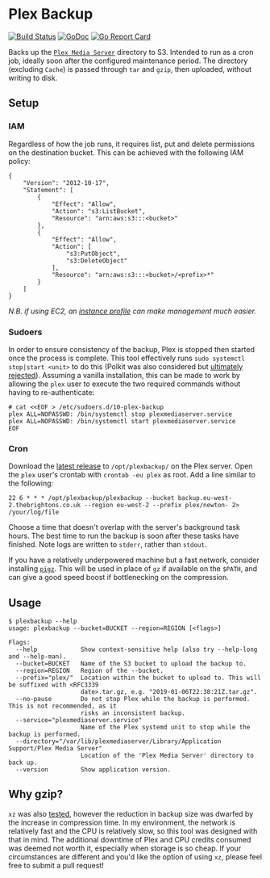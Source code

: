 # Plex Backup

[![Build Status](https://travis-ci.org/gebn/plexbackup.svg?branch=master)](https://travis-ci.org/gebn/plexbackup)
[![GoDoc](https://godoc.org/github.com/gebn/plexbackup?status.svg)](https://godoc.org/github.com/gebn/plexbackup)
[![Go Report Card](https://goreportcard.com/badge/github.com/gebn/plexbackup)](https://goreportcard.com/report/github.com/gebn/plexbackup)

Backs up the [`Plex Media Server`](https://www.plex.tv) directory to S3.
Intended to run as a cron job, ideally soon after the configured maintenance period.
The directory (excluding `Cache`) is passed through `tar` and `gzip`, then uploaded, without writing to disk.

## Setup

### IAM

Regardless of how the job runs, it requires list, put and delete permissions on the destination bucket. This can be achieved with the following IAM policy:

    {
        "Version": "2012-10-17",
        "Statement": [
            {
                "Effect": "Allow",
                "Action": "s3:ListBucket",
                "Resource": "arn:aws:s3:::<bucket>"
            },
            {
                "Effect": "Allow",
                "Action": [
                    "s3:PutObject",
                    "s3:DeleteObject"
                ],
                "Resource": "arn:aws:s3:::<bucket>/<prefix>*"
            }
        ]
    }

*N.B. if using EC2, an [instance profile](https://docs.aws.amazon.com/IAM/latest/UserGuide/id_roles_use_switch-role-ec2.html) can make management much easier.*

### Sudoers

In order to ensure consistency of the backup, Plex is stopped then started once the process is complete.
This tool effectively runs `sudo systemctl stop|start <unit>` to do this (Polkit was also considered but [ultimately rejected](https://github.com/gebn/plexbackup/issues/6#issuecomment-452899467)).
Assuming a vanilla installation, this can be made to work by allowing the `plex` user to execute the two required commands without having to re-authenticate:

    # cat <<EOF > /etc/sudoers.d/10-plex-backup
    plex ALL=NOPASSWD: /bin/systemctl stop plexmediaserver.service
    plex ALL=NOPASSWD: /bin/systemctl start plexmediaserver.service
    EOF

### Cron

Download the [latest release](https://github.com/gebn/plexbackup/releases/latest) to `/opt/plexbackup/` on the Plex server.
Open the `plex` user's crontab with `crontab -eu plex` as root. Add a line similar to the following:

    22 6 * * * /opt/plexbackup/plexbackup --bucket backup.eu-west-2.thebrightons.co.uk --region eu-west-2 --prefix plex/newton- 2> /your/log/file

Choose a time that doesn't overlap with the server's background task hours. The best time to run the backup is soon after these tasks have finished.
Note logs are written to `stderr`, rather than `stdout`.

If you have a relatively underpowered machine but a fast network, consider installing [`pigz`](https://zlib.net/pigz/).
This will be used in place of `gz` if available on the `$PATH`, and can give a good speed boost if bottlenecking on the compression.

## Usage

    $ plexbackup --help
    usage: plexbackup --bucket=BUCKET --region=REGION [<flags>]

    Flags:
      --help            Show context-sensitive help (also try --help-long and --help-man).
      --bucket=BUCKET   Name of the S3 bucket to upload the backup to.
      --region=REGION   Region of the --bucket.
      --prefix="plex/"  Location within the bucket to upload to. This will be suffixed with <RFC3339
                        date>.tar.gz, e.g. "2019-01-06T22:38:21Z.tar.gz".
      --no-pause        Do not stop Plex while the backup is performed. This is not recommended, as it
                        risks an inconsistent backup.
      --service="plexmediaserver.service"  
                        Name of the Plex systemd unit to stop while the backup is performed.
      --directory="/var/lib/plexmediaserver/Library/Application Support/Plex Media Server"
                        Location of the 'Plex Media Server' directory to back up.
      --version         Show application version.

## Why gzip?

`xz` was also [tested](https://github.com/gebn/plexbackup/issues/16), however the reduction in backup size was dwarfed by the increase in compression time.
In my environment, the network is relatively fast and the CPU is relatively slow, so this tool was designed with that in mind.
The additional downtime of Plex and CPU credits consumed was deemed not worth it, especially when storage is so cheap.
If your circumstances are different and you'd like the option of using `xz`, please feel free to submit a pull request!
